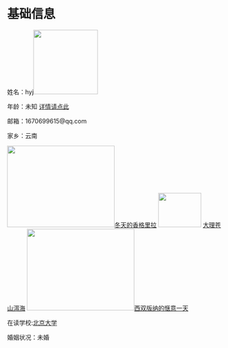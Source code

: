 <!DOCTYPE html>
<html lang="zh-cn">
    <head>
        <meta charset="utf-8"/>
        <title>个人简介</title>
    </head>
    <body>
        <h1>基础信息</h1>
        <p>姓名：hyj<img src="https://gimg2.baidu.com/image_search/src=http%3A%2F%2Fgss0.baidu.com%2F-vo3dSag_xI4khGko9WTAnF6hhy%2Fzhidao%2Fwh%253D450%252C600%2Fsign%3Dd3edfe5fb0003af34defd464001aea6a%2F8601a18b87d6277f7b112c6e2e381f30e924fc61.jpg&refer=http%3A%2F%2Fgss0.baidu.com&app=2002&size=f9999,10000&q=a80&n=0&g=0n&fmt=jpeg?sec=1636259524&t=f49c4c01447555f2aee8b423da28e89d"width="150" height="150"></p>
        <p>年龄：未知      <a href="C:\Users\86187\Desktop\年龄.docx">详情请点此</a></p>
        <p>邮箱：1670699615@qq.com</p>
        <p>家乡：云南</p>
        <p><img src="https://gimg2.baidu.com/image_search/src=http%3A%2F%2Fwx4.sinaimg.cn%2Forj360%2F006beJnvly1g1yjjlz546j305k03pq2u.jpg&refer=http%3A%2F%2Fwx4.sinaimg.cn&app=2002&size=f9999,10000&q=a80&n=0&g=0n&fmt=jpeg?sec=1635471767&t=59b93921dec32530c65907d6bab889d7" width="250" height="190"><a href="https://mp.weixin.qq.com/s/GcfpmYO56k2WRK1YXfVZqw">冬天的香格里拉</a>
        <img src="https://gimg2.baidu.com/image_search/src=http%3A%2F%2Fimg1.qunarzz.com%2Ftravel%2Fd8%2F1702%2F33%2Fcd55bd1854a13bb5.jpg_r_680x510x95_8e9c48e4.jpg&refer=http%3A%2F%2Fimg1.qunarzz.com&app=2002&size=f9999,10000&q=a80&n=0&g=0n&fmt=jpeg?sec=1635472333&t=cf75e90035f1531268924a7371cc7651"width="100"height="80">
          <a href="https://new.qq.com/rain/a/20201230A0ASVI00">大理苍山洱海</a>
        <img src="https://gimg2.baidu.com/image_search/src=http%3A%2F%2Fimg.pconline.com.cn%2Fimages%2Fupload%2Fupc%2Ftx%2Fphotoblog%2F1606%2F20%2Fc7%2F23094211_1466407966529_mthumb.jpg&refer=http%3A%2F%2Fimg.pconline.com.cn&app=2002&size=f9999,10000&q=a80&n=0&g=0n&fmt=jpeg?sec=1635473144&t=5bb0983061a4b8cee28105e0cc635f6d"width="250"height="190"><a href="https://haokan.baidu.com/v?pd=wisenatural&vid=4480523849932552284">西双版纳的惬意一天</a></p>
        <p>在读学校:<a href="https://baike.baidu.com/item/%E5%8C%97%E4%BA%AC%E5%A4%A7%E5%AD%A6/110221">北京大学</a></p>
        <p>婚姻状况：未婚</p>
    </body>
</html>
